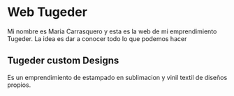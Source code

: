 # Web Tugeder
Mi nombre es Maria Carrasquero y esta es la web de mi emprendimiento Tugeder. La idea es dar a conocer todo lo que podemos hacer

## Tugeder custom Designs 
Es un emprendimiento de estampado en sublimacion y vinil textil de diseños propios.
